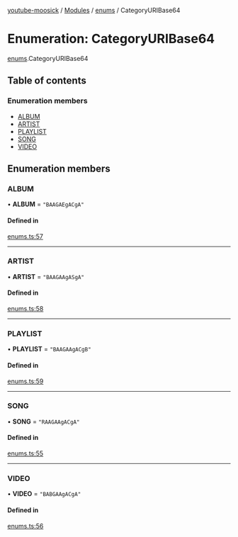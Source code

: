 [youtube-moosick](../README.md) / [Modules](../modules.md) / [enums](../modules/enums.md) / CategoryURIBase64

# Enumeration: CategoryURIBase64

[enums](../modules/enums.md).CategoryURIBase64

## Table of contents

### Enumeration members

- [ALBUM](enums.CategoryURIBase64.md#album)
- [ARTIST](enums.CategoryURIBase64.md#artist)
- [PLAYLIST](enums.CategoryURIBase64.md#playlist)
- [SONG](enums.CategoryURIBase64.md#song)
- [VIDEO](enums.CategoryURIBase64.md#video)

## Enumeration members

### ALBUM

• **ALBUM** = `"BAAGAEgACgA"`

#### Defined in

[enums.ts:57](https://github.com/EvasiveXkiller/youtube-moosick/blob/7a28efb/src/enums.ts#L57)

___

### ARTIST

• **ARTIST** = `"BAAGAAgASgA"`

#### Defined in

[enums.ts:58](https://github.com/EvasiveXkiller/youtube-moosick/blob/7a28efb/src/enums.ts#L58)

___

### PLAYLIST

• **PLAYLIST** = `"BAAGAAgACgB"`

#### Defined in

[enums.ts:59](https://github.com/EvasiveXkiller/youtube-moosick/blob/7a28efb/src/enums.ts#L59)

___

### SONG

• **SONG** = `"RAAGAAgACgA"`

#### Defined in

[enums.ts:55](https://github.com/EvasiveXkiller/youtube-moosick/blob/7a28efb/src/enums.ts#L55)

___

### VIDEO

• **VIDEO** = `"BABGAAgACgA"`

#### Defined in

[enums.ts:56](https://github.com/EvasiveXkiller/youtube-moosick/blob/7a28efb/src/enums.ts#L56)
